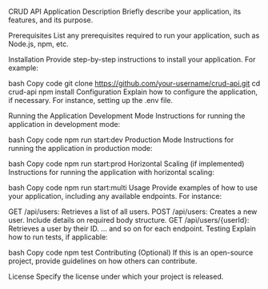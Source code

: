 CRUD API Application
Description
Briefly describe your application, its features, and its purpose.

Prerequisites
List any prerequisites required to run your application, such as Node.js, npm, etc.

Installation
Provide step-by-step instructions to install your application. For example:

bash
Copy code
git clone https://github.com/your-username/crud-api.git
cd crud-api
npm install
Configuration
Explain how to configure the application, if necessary. For instance, setting up the .env file.

Running the Application
Development Mode
Instructions for running the application in development mode:

bash
Copy code
npm run start:dev
Production Mode
Instructions for running the application in production mode:

bash
Copy code
npm run start:prod
Horizontal Scaling (if implemented)
Instructions for running the application with horizontal scaling:

bash
Copy code
npm run start:multi
Usage
Provide examples of how to use your application, including any available endpoints. For instance:

GET /api/users: Retrieves a list of all users.
POST /api/users: Creates a new user. Include details on required body structure.
GET /api/users/{userId}: Retrieves a user by their ID.
... and so on for each endpoint.
Testing
Explain how to run tests, if applicable:

bash
Copy code
npm test
Contributing
(Optional) If this is an open-source project, provide guidelines on how others can contribute.

License
Specify the license under which your project is released.

